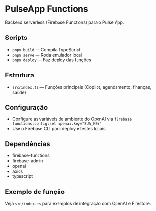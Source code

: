 # PulseApp Functions

Backend serverless (Firebase Functions) para o Pulse App.

## Scripts

- `pnpm build` — Compila TypeScript
- `pnpm serve` — Roda emulador local
- `pnpm deploy` — Faz deploy das funções

## Estrutura

- `src/index.ts` — Funções principais (Copilot, agendamento, finanças, saúde)

## Configuração

- Configure as variáveis de ambiente do OpenAI via `firebase functions:config:set openai.key="SUA_KEY"`
- Use o Firebase CLI para deploy e testes locais

## Dependências

- firebase-functions
- firebase-admin
- openai
- axios
- typescript

## Exemplo de função

Veja `src/index.ts` para exemplos de integração com OpenAI e Firestore.
